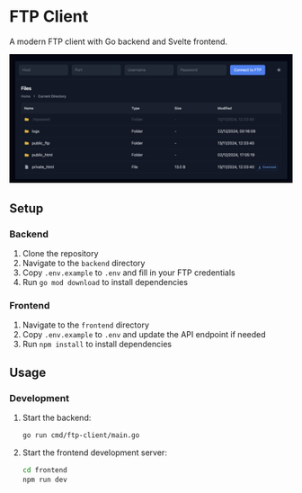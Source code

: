 # FTP Client

A modern FTP client with Go backend and Svelte frontend.

![FTP Client GUI](./frontend/src/assets/gui.png)

## Setup

### Backend

1. Clone the repository
2. Navigate to the `backend` directory
3. Copy `.env.example` to `.env` and fill in your FTP credentials
4. Run `go mod download` to install dependencies

### Frontend

1. Navigate to the `frontend` directory
2. Copy `.env.example` to `.env` and update the API endpoint if needed
3. Run `npm install` to install dependencies

## Usage

### Development

1. Start the backend:
   ```bash
   go run cmd/ftp-client/main.go
   ```
2. Start the frontend development server:
   ```bash
   cd frontend
   npm run dev
   ```
